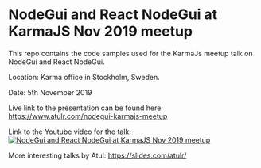 # NodeGui and React NodeGui at KarmaJS Nov 2019 meetup

This repo contains the code samples used for the KarmaJs meetup talk on NodeGui and React NodeGui.

Location: Karma office in Stockholm, Sweden.

Date: 5th November 2019

Live link to the presentation can be found here: https://www.atulr.com/nodegui-karmajs-meetup


Link to the Youtube video for the talk: 
[![NodeGui and React NodeGui at KarmaJS Nov 2019 meetup](https://img.youtube.com/vi/8jH5gaEEDv4/0.jpg)](https://www.youtube.com/watch?v=8jH5gaEEDv4)

More interesting talks by Atul: https://slides.com/atulr/
